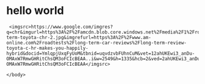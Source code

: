 <html>
    <h1>hello world</h1>
    <title>car brand</title>
    <body>
        
     <imgsrc>https://www.google.com/imgres?q=chr&imgurl=https%3A%2F%2Famcdn.blob.core.windows.net%2Fmedia%2F1%2Froot%2Flong-term-toyota-chr-2.jpg&imgrefurl=https%3A%2F%2Fwww.am-online.com%2Froadtests%2Flong-term-car-reviews%2Flong-term-review-toyota-c-hr-makes-you-happily-hybrid&docid=YmlqpjUxqFyUoM&tbnid=uqvdzvbFUhnCuM&vet=12ahUKEwi3_anDu-OMAxW7RmwGHRitChsQM3oFCIcBEAA..i&w=2549&h=1335&hcb=2&ved=2ahUKEwi3_anDu-OMAxW7RmwGHRitChsQM3oFCIcBEAA</imgsrc>
     
    </body>
    
</html>

